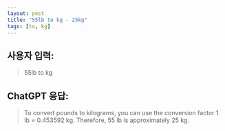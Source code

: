 ```yaml
---
layout: post
title: "55lb to kg - 25kg"
tags: [to, kg]
---
```


## 사용자 입력:
> 55lb to kg

## ChatGPT 응답:
> To convert pounds to kilograms, you can use the conversion factor 1 lb = 0.453592 kg. Therefore, 55 lb is approximately 25 kg.

